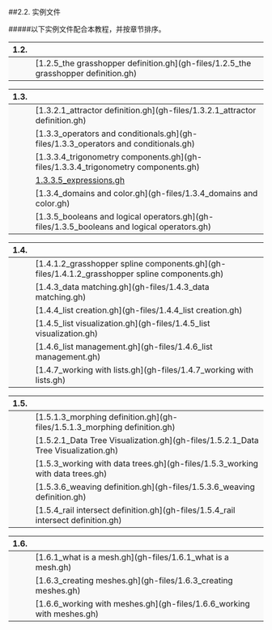 ##2.2. 实例文件

#####以下实例文件配合本教程，并按章节排序。



<style>
td {background-color: #F9F9F9;}
td:nth-child(2){width:500px;}
</style>

|1.2.||
|--|--|
||[1.2.5_the grasshopper definition.gh](gh-files/1.2.5_the grasshopper definition.gh)

|1.3.||
|--|--|
||[1.3.2.1_attractor definition.gh](gh-files/1.3.2.1_attractor definition.gh)
||[1.3.3_operators and conditionals.gh](gh-files/1.3.3_operators and conditionals.gh)
||[1.3.3.4_trigonometry components.gh](gh-files/1.3.3.4_trigonometry components.gh)
||[1.3.3.5_expressions.gh](gh-files/1.3.3.5_expressions.gh)
||[1.3.4_domains and color.gh](gh-files/1.3.4_domains and color.gh)
||[1.3.5_booleans and logical operators.gh](gh-files/1.3.5_booleans and logical operators.gh)

|1.4.||
|--|--|
||[1.4.1.2_grasshopper spline components.gh](gh-files/1.4.1.2_grasshopper spline components.gh)
||[1.4.3_data matching.gh](gh-files/1.4.3_data matching.gh)
||[1.4.4_list creation.gh](gh-files/1.4.4_list creation.gh)
||[1.4.5_list visualization.gh](gh-files/1.4.5_list visualization.gh)
||[1.4.6_list management.gh](gh-files/1.4.6_list management.gh)
||[1.4.7_working with lists.gh](gh-files/1.4.7_working with lists.gh)

|1.5.||
|--|--|
||[1.5.1.3_morphing definition.gh](gh-files/1.5.1.3_morphing definition.gh)
||[1.5.2.1_Data Tree Visualization.gh](gh-files/1.5.2.1_Data Tree Visualization.gh)
||[1.5.3_working with data trees.gh](gh-files/1.5.3_working with data trees.gh)
||[1.5.3.6_weaving definition.gh](gh-files/1.5.3.6_weaving definition.gh)
||[1.5.4_rail intersect definition.gh](gh-files/1.5.4_rail intersect definition.gh)

|1.6.||
|--|--|
||[1.6.1_what is a mesh.gh](gh-files/1.6.1_what is a mesh.gh)
||[1.6.3_creating meshes.gh](gh-files/1.6.3_creating meshes.gh)
||[1.6.6_working with meshes.gh](gh-files/1.6.6_working with meshes.gh)
